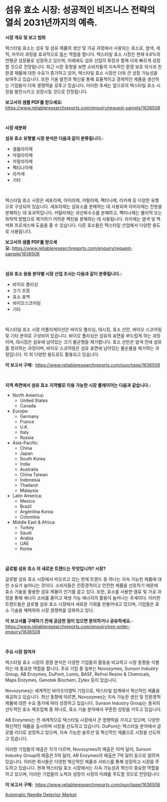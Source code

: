 <p><h1>섬유 효소 시장: 성공적인 비즈니스 전략의 열쇠 2031년까지의 예측.</h1></p><p><strong>시장 개요 및 보고 범위</strong></p>
<p><p>텍스타일 효소는 섬유 및 섬유 제품의 생산 및 가공 과정에서 사용되는 효소로, 염색, 세척, 마무리 과정을 효과적으로 돕는 역할을 합니다. 텍스타일 효소 시장은 현재 9.6%의 연평균 성장율로 성장하고 있으며, 미래에도 섬유 산업의 확장과 함께 더욱 빠르게 성장할 것으로 전망됩니다. 최근 시장 동향을 보면 소비자들의 지속적인 환경 보호 의식과 친환경 제품에 대한 수요가 증가하고 있어, 텍스타일 효소 시장은 더욱 큰 성장 가능성을 보여주고 있습니다. 또한 기술 발전과 혁신을 통해 효율적이고 경제적인 제품을 생산하는 기업들이 더욱 경쟁력을 갖추고 있습니다. 이러한 추세는 앞으로의 텍스타일 효소 시장을 발전시키고 성장시킬 것으로 전망됩니다.</p></p>
<p><strong>보고서의 샘플 PDF를 받으세요:</strong> <a href="https://www.reliableresearchreports.com/enquiry/request-sample/1636508">https://www.reliableresearchreports.com/enquiry/request-sample/1636508</a></p>
<p>&nbsp;</p>
<p><strong>시장 세분화</strong></p>
<p><strong>섬유 효소 유형별 시장 분석은 다음과 같이 분류됩니다.:</strong></p>
<p><ul><li>셀룰라아제</li><li>아밀라아제</li><li>카탈라아제</li><li>펙티나아제</li><li>라카세</li><li>기타</li></ul></p>
<p>&nbsp;</p>
<p><p>텍스타일 효소 시장은 세포라제, 아미라제, 카탈라제, 펙티나제, 라카제 등 다양한 유형으로 구성되어 있습니다. 세포라제는 섬유소를 분해하는 데 사용되며 아미라제는 전분을 분해하는 데 효과적입니다. 카탈라제는 과산화수소를 분해하고, 펙티나제는 물리적 또는 화학적 방법으로 제거하기 어려운 펙틴을 분해하는 데 사용됩니다. 라카제는 염색 및 백색화 프로세스에 도움을 줄 수 있습니다. 다른 효소들은 텍스타일 산업에서 다양한 용도로 사용됩니다.</p></p>
<p><strong>보고서의 샘플 PDF를 받으세요:</strong>&nbsp;<a href="https://www.reliableresearchreports.com/enquiry/request-sample/1636508">https://www.reliableresearchreports.com/enquiry/request-sample/1636508</a></p>
<p>&nbsp;</p>
<p><strong> 섬유 효소 응용 분야별 시장 산업 조사는 다음과 같이 분류됩니다.:</strong></p>
<p><ul><li>바이오 폴리싱</li><li>크기 조정</li><li>효소 표백</li><li>바이오스코어링</li><li>기타</li></ul></p>
<p>&nbsp;</p>
<p><p>텍스타일 효소 시장 어플리케이션은 바이오 폴리싱, 데시징, 효소 산란, 바이오 스코어링 및 기타 분야로 구성되어 있습니다. 바이오 폴리싱은 섬유의 표면을 부드럽게 하는 과정이며, 데시징은 섬유에 남아있는 크기 불균형을 제거합니다. 효소 산란은 염색 전에 섬유를 정리하는 과정이며, 바이오 스코어링은 섬유 표면에 남아있는 불순물을 제거하는 과정입니다. 이 외 다양한 용도로도 활용되고 있습니다.</p></p>
<p><strong>이 보고서 구매:</strong>&nbsp; <a href="https://www.reliableresearchreports.com/purchase/1636508">https://www.reliableresearchreports.com/purchase/1636508</a></p>
<p>&nbsp;</p>
<p><strong>지역 측면에서 섬유 효소 지역별로 이용 가능한 시장 플레이어는 다음과 같습니다.:</strong></p>
<p><ul>
    <li>
        North America:
        <ul>
            <li>United States</li>
            <li>Canada</li>
        </ul>
    </li>
    <li>
        Europe:
        <ul>
            <li>Germany</li>
            <li>France</li>
            <li>U.K.</li>
            <li>Italy</li>
            <li>Russia</li>
        </ul>
    </li>
    <li>
        Asia-Pacific:
        <ul>
            <li>China</li>
            <li>Japan</li>
            <li>South Korea</li>
            <li>India</li>
            <li>Australia</li>
            <li>China Taiwan</li>
            <li>Indonesia</li>
            <li>Thailand</li>
            <li>Malaysia</li>
        </ul>
    </li>
    <li>
        Latin America:
        <ul>
            <li>Mexico</li>
            <li>Brazil</li>
            <li>Argentina Korea</li>
            <li>Colombia</li>
        </ul>
    </li>
    <li>
        Middle East & Africa:
        <ul>
            <li>Turkey</li>
            <li>Saudi</li>
            <li>Arabia</li>
            <li>UAE</li>
            <li>Korea</li>
        </ul>
    </li>
    </ul></p>
<p>&nbsp;</p>
<p><strong>글로벌 섬유 효소 의 새로운 트렌드는 무엇입니까? 시장?</strong></p>
<p><p>글로벌 섬유 효소 시장에서 떠오르고 있는 현재 트렌드 중 하나는 지속 가능한 제품에 대한 수요가 늘어나는 것이다. 소비자들은 친환경적이고 안전한 제품을 선호하기 때문에 효소 기술을 활용한 섬유 제품이 인기를 끌고 있다. 또한, 효소를 사용한 염료 및 가공 과정을 통해 에너지 소비를 줄이고 재생 가능 에너지의 활용이 늘어나는 추세이다. 이러한 트렌드들은 글로벌 섬유 효소 시장에서 새로운 기회를 만들어내고 있으며, 기업들은 효소 기술을 채택하여 시장 경쟁력을 강화하고 있다.</p></p>
<p><strong>이 보고서를 구매하기 전에 궁금한 점이 있으면 문의하거나 공유하세요.</strong>- <a href="https://www.reliableresearchreports.com/enquiry/pre-order-enquiry/1636508">https://www.reliableresearchreports.com/enquiry/pre-order-enquiry/1636508</a></p>
<p>&nbsp;</p>
<p><strong>주요 시장 참여자</strong></p>
<p><p>텍스타일 효소 시장의 경쟁 분석은 다양한 기업들의 활동을 비교하고 시장 동향을 식별하는 데 중요한 역할을 합니다. 주요 기업 중 일부는 Novozymes, Sunson Industry Group, AB Enzymes, DuPont, Lumis, BASF, Refnol Resins & Chemicals, Maps Enzymes, Genotek Biochem, Zytex 등이 있습니다. </p><p>Novozymes는 세계적인 바이오이엠틱 기업으로, 텍스타일 업계에서 혁신적인 제품을 제공하고 있습니다. 최신 동향에 따르면, Novozymes는 지속 가능한 생산 및 친환경적 제품에 대한 수요 증가에 따라 성장하고 있습니다. Sunson Industry Group는 중국의 선두적인 효소 제조업체 중 하나로, 효소 기술 분야에서 꾸준한 성장을 거두고 있습니다.</p><p>AB Enzymes는 전 세계적으로 텍스타일 시장에서 큰 영향력을 가지고 있으며, 다양한 혁신적인 제품을 출시하며 시장을 선도하고 있습니다. DuPont는 텍스타일 분야에서 글로벌 리더로 성장하고 있으며, 지속 가능한 솔루션 및 혁신적인 제품으로 시장을 선도하고 있습니다.</p><p>이러한 기업들의 매출은 각각 다르며, Novozymes의 매출은 10억 달러, Sunson Industry Group의 매출은 5억 달러, AB Enzymes의 매출은 7억 달러 등으로 알려져 있습니다. 이러한 회사들은 다양한 혁신적인 제품과 서비스를 통해 성장하고 시장을 주도하고 있습니다. 현재 텍스타일 효소 시장에서는 지속 가능성과 혁신이 중요한 역할을 하고 있으며, 이러한 기업들의 노력과 성장이 시장의 미래를 주도할 것으로 전망됩니다.</p></p>
<p><strong>이 보고서 구매:</strong>&nbsp;&nbsp;<a href="https://www.reliableresearchreports.com/purchase/1636508">https://www.reliableresearchreports.com/purchase/1636508</a></p>
<p><p><a href="https://view.publitas.com/reportprime-1/automatic-needle-detector-market-growth-market-trends-covid-19-impact-and-forecasts-for-period-from-2024-2031/">Automatic Needle Detector Market</a></p></p>
